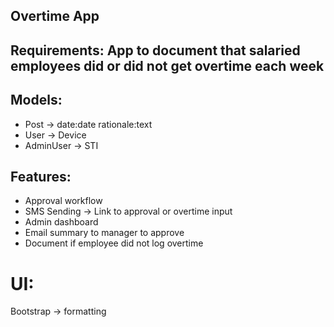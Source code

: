 ## Overtime App

## Requirements: App to document that salaried employees did or did not get overtime each week

## Models:

- Post -> date:date rationale:text
- User -> Device
- AdminUser -> STI

## Features:

- Approval workflow
- SMS Sending -> Link to approval or overtime input
- Admin dashboard
- Email summary to manager to approve
- Document if employee did not log overtime

# UI:

Bootstrap -> formatting
